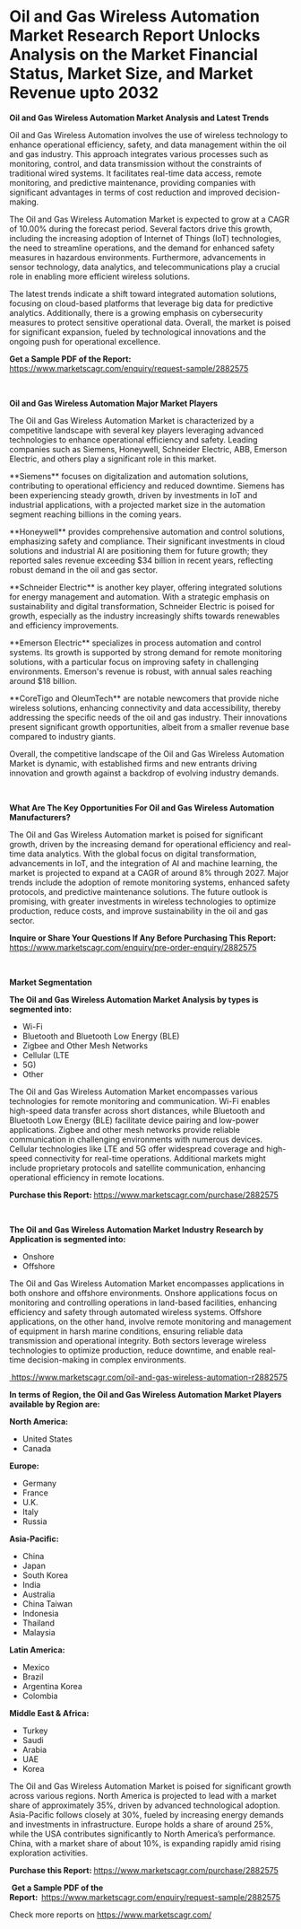 <p><h1>Oil and Gas Wireless Automation Market Research Report Unlocks Analysis on the Market Financial Status, Market Size, and Market Revenue upto 2032</h1></p><p><strong>Oil and Gas Wireless Automation Market Analysis and Latest Trends</strong></p>
<p><p>Oil and Gas Wireless Automation involves the use of wireless technology to enhance operational efficiency, safety, and data management within the oil and gas industry. This approach integrates various processes such as monitoring, control, and data transmission without the constraints of traditional wired systems. It facilitates real-time data access, remote monitoring, and predictive maintenance, providing companies with significant advantages in terms of cost reduction and improved decision-making.</p><p>The Oil and Gas Wireless Automation Market is expected to grow at a CAGR of 10.00% during the forecast period. Several factors drive this growth, including the increasing adoption of Internet of Things (IoT) technologies, the need to streamline operations, and the demand for enhanced safety measures in hazardous environments. Furthermore, advancements in sensor technology, data analytics, and telecommunications play a crucial role in enabling more efficient wireless solutions. </p><p>The latest trends indicate a shift toward integrated automation solutions, focusing on cloud-based platforms that leverage big data for predictive analytics. Additionally, there is a growing emphasis on cybersecurity measures to protect sensitive operational data. Overall, the market is poised for significant expansion, fueled by technological innovations and the ongoing push for operational excellence.</p></p>
<p><strong>Get a Sample PDF of the Report:&nbsp;</strong> <a href="https://www.marketscagr.com/enquiry/request-sample/2882575?utm_campaign=2460&utm_medium=2&utm_source=Github&utm_content=ia&utm_term=13032025&utm_id=oil-and-gas-wireless-automation">https://www.marketscagr.com/enquiry/request-sample/2882575</a></p>
<p>&nbsp;</p>
<p><strong>Oil and Gas Wireless Automation Major Market Players</strong></p>
<p><p>The Oil and Gas Wireless Automation Market is characterized by a competitive landscape with several key players leveraging advanced technologies to enhance operational efficiency and safety. Leading companies such as Siemens, Honeywell, Schneider Electric, ABB, Emerson Electric, and others play a significant role in this market.</p><p>**Siemens** focuses on digitalization and automation solutions, contributing to operational efficiency and reduced downtime. Siemens has been experiencing steady growth, driven by investments in IoT and industrial applications, with a projected market size in the automation segment reaching billions in the coming years.</p><p>**Honeywell** provides comprehensive automation and control solutions, emphasizing safety and compliance. Their significant investments in cloud solutions and industrial AI are positioning them for future growth; they reported sales revenue exceeding $34 billion in recent years, reflecting robust demand in the oil and gas sector.</p><p>**Schneider Electric** is another key player, offering integrated solutions for energy management and automation. With a strategic emphasis on sustainability and digital transformation, Schneider Electric is poised for growth, especially as the industry increasingly shifts towards renewables and efficiency improvements.</p><p>**Emerson Electric** specializes in process automation and control systems. Its growth is supported by strong demand for remote monitoring solutions, with a particular focus on improving safety in challenging environments. Emerson's revenue is robust, with annual sales reaching around $18 billion.</p><p>**CoreTigo and OleumTech** are notable newcomers that provide niche wireless solutions, enhancing connectivity and data accessibility, thereby addressing the specific needs of the oil and gas industry. Their innovations present significant growth opportunities, albeit from a smaller revenue base compared to industry giants.</p><p>Overall, the competitive landscape of the Oil and Gas Wireless Automation Market is dynamic, with established firms and new entrants driving innovation and growth against a backdrop of evolving industry demands.</p></p>
<p>&nbsp;</p>
<p><strong>What Are The Key Opportunities For Oil and Gas Wireless Automation Manufacturers?</strong></p>
<p><p>The Oil and Gas Wireless Automation market is poised for significant growth, driven by the increasing demand for operational efficiency and real-time data analytics. With the global focus on digital transformation, advancements in IoT, and the integration of AI and machine learning, the market is projected to expand at a CAGR of around 8% through 2027. Major trends include the adoption of remote monitoring systems, enhanced safety protocols, and predictive maintenance solutions. The future outlook is promising, with greater investments in wireless technologies to optimize production, reduce costs, and improve sustainability in the oil and gas sector.</p></p>
<p><strong>Inquire or Share Your Questions If Any Before Purchasing This Report:</strong> <a href="https://www.marketscagr.com/enquiry/pre-order-enquiry/2882575?utm_campaign=2460&utm_medium=2&utm_source=Github&utm_content=ia&utm_term=13032025&utm_id=oil-and-gas-wireless-automation">https://www.marketscagr.com/enquiry/pre-order-enquiry/2882575</a></p>
<p>&nbsp;</p>
<p><strong>Market Segmentation</strong></p>
<p><strong>The Oil and Gas Wireless Automation Market Analysis by types is segmented into:</strong></p>
<p><ul><li>Wi-Fi</li><li>Bluetooth and Bluetooth Low Energy (BLE)</li><li>Zigbee and Other Mesh Networks</li><li>Cellular (LTE</li><li>5G)</li><li>Other</li></ul></p>
<p><p>The Oil and Gas Wireless Automation Market encompasses various technologies for remote monitoring and communication. Wi-Fi enables high-speed data transfer across short distances, while Bluetooth and Bluetooth Low Energy (BLE) facilitate device pairing and low-power applications. Zigbee and other mesh networks provide reliable communication in challenging environments with numerous devices. Cellular technologies like LTE and 5G offer widespread coverage and high-speed connectivity for real-time operations. Additional markets might include proprietary protocols and satellite communication, enhancing operational efficiency in remote locations.</p></p>
<p><strong>Purchase this Report:&nbsp;</strong><a href="https://www.marketscagr.com/purchase/2882575?utm_campaign=2460&utm_medium=2&utm_source=Github&utm_content=ia&utm_term=13032025&utm_id=oil-and-gas-wireless-automation">https://www.marketscagr.com/purchase/2882575</a></p>
<p>&nbsp;</p>
<p><strong>The Oil and Gas Wireless Automation Market Industry Research by Application is segmented into:</strong></p>
<p><ul><li>Onshore</li><li>Offshore</li></ul></p>
<p><p>The Oil and Gas Wireless Automation Market encompasses applications in both onshore and offshore environments. Onshore applications focus on monitoring and controlling operations in land-based facilities, enhancing efficiency and safety through automated wireless systems. Offshore applications, on the other hand, involve remote monitoring and management of equipment in harsh marine conditions, ensuring reliable data transmission and operational integrity. Both sectors leverage wireless technologies to optimize production, reduce downtime, and enable real-time decision-making in complex environments.</p></p>
<p><a href="https://www.marketscagr.com/oil-and-gas-wireless-automation-r2882575?utm_campaign=2460&utm_medium=2&utm_source=Github&utm_content=ia&utm_term=13032025&utm_id=oil-and-gas-wireless-automation">&nbsp;https://www.marketscagr.com/oil-and-gas-wireless-automation-r2882575</a></p>
<p><strong>In terms of Region, the Oil and Gas Wireless Automation Market Players available by Region are:</strong></p>
<p>
    <p> <strong> North America: </strong>
        <ul>
            <li>United States</li>
            <li>Canada</li>
        </ul>
        </p> 
    <p> <strong> Europe: </strong>
        <ul>
            <li>Germany</li>
            <li>France</li>
            <li>U.K.</li>
            <li>Italy</li>
            <li>Russia</li>
        </ul>
        </p> 
    <p> <strong> Asia-Pacific: </strong>
        <ul>
            <li>China</li>
            <li>Japan</li>
            <li>South Korea</li>
            <li>India</li>
            <li>Australia</li>
            <li>China Taiwan</li>
            <li>Indonesia</li>
            <li>Thailand</li>
            <li>Malaysia</li>
        </ul>
        </p> 
    <p> <strong> Latin America: </strong>
        <ul>
            <li>Mexico</li>
            <li>Brazil</li>
            <li>Argentina Korea</li>
            <li>Colombia</li>
        </ul>
        </p> 
    <p> <strong> Middle East & Africa: </strong>
        <ul>
            <li>Turkey</li>
            <li>Saudi</li>
            <li>Arabia</li>
            <li>UAE</li>
            <li>Korea</li>
        </ul>
    </p>
    </p>
<p><p>The Oil and Gas Wireless Automation Market is poised for significant growth across various regions. North America is projected to lead with a market share of approximately 35%, driven by advanced technological adoption. Asia-Pacific follows closely at 30%, fueled by increasing energy demands and investments in infrastructure. Europe holds a share of around 25%, while the USA contributes significantly to North America’s performance. China, with a market share of about 10%, is expanding rapidly amid rising exploration activities.</p></p>
<p><strong>Purchase this Report: </strong><a href="https://www.marketscagr.com/purchase/2882575?utm_campaign=2460&utm_medium=2&utm_source=Github&utm_content=ia&utm_term=13032025&utm_id=oil-and-gas-wireless-automation">https://www.marketscagr.com/purchase/2882575</a></p>
<p>&nbsp;<strong>Get a Sample PDF of the Report:&nbsp;&nbsp;</strong><a href="https://www.marketscagr.com/enquiry/request-sample/2882575?utm_campaign=2460&utm_medium=2&utm_source=Github&utm_content=ia&utm_term=13032025&utm_id=oil-and-gas-wireless-automation">https://www.marketscagr.com/enquiry/request-sample/2882575</a></p>
<p><strong></strong></p>
<p>Check more reports on <a href="https://www.marketscagr.com/?utm_campaign=2460&utm_medium=2&utm_source=Github&utm_content=ia&utm_term=13032025&utm_id=oil-and-gas-wireless-automation">https://www.marketscagr.com/</a></p>